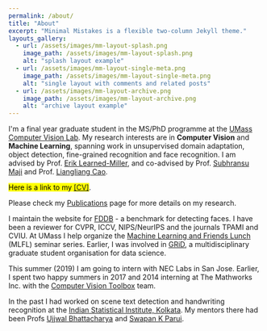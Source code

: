 ```yaml
---
permalink: /about/
title: "About"
excerpt: "Minimal Mistakes is a flexible two-column Jekyll theme."
layouts_gallery:
  - url: /assets/images/mm-layout-splash.png
    image_path: /assets/images/mm-layout-splash.png
    alt: "splash layout example"
  - url: /assets/images/mm-layout-single-meta.png
    image_path: /assets/images/mm-layout-single-meta.png
    alt: "single layout with comments and related posts"
  - url: /assets/images/mm-layout-archive.png
    image_path: /assets/images/mm-layout-archive.png
    alt: "archive layout example"
---
```


I'm a final year graduate student in the MS/PhD programme at the [UMass Computer Vision Lab](http://vis-www.cs.umass.edu/). My research interests are in **Computer Vision** and **Machine Learning**, spanning work in unsupervised domain adaptation, object detection, fine-grained recognition and face recognition. I am advised by Prof. [Erik Learned-Miller](http://people.cs.umass.edu/~elm/), and co-advised by Prof. [Subhransu Maji](http://people.cs.umass.edu/~smaji/) and Prof. [Liangliang Cao](http://llcao.net/).

<mark>Here is a link to my <a href="https://www.dropbox.com/s/z4bqmtl8mhgk7h3/cv_arunirc_2019.pdf?dl=0">[CV]</a></mark>. 

Please check my [Publications](https://arunirc.github.io/publications/) page for more details on my research.

I maintain the website for [FDDB](http://vis-www.cs.umass.edu/fddb/) - a benchmark for detecting faces. I have been a reviewer for CVPR, ICCV, NIPS/NeurIPS and the journals TPAMI and CVIU. At UMass I help organize the [Machine Learning and Friends Lunch](https://people.cs.umass.edu/~mlfriend/pmwiki/pmwiki.php) (MLFL) seminar series. Earlier, I was involved in [GRiD](http://gridclub.io/), a multidisciplinary graduate student organisation for data science.

This summer (2019) I am going to intern with NEC Labs in San Jose. Earlier, I spent two happy summers in 2017 and 2014 interning at The Mathworks Inc. with the [Computer Vision Toolbox](https://www.mathworks.com/products/computer-vision.html) team.

In the past I had worked on scene text detection and handwriting recognition at the [Indian Statistical Institute, Kolkata](http://www.isical.ac.in/). My mentors there had been Profs [Ujjwal Bhattacharya](http://www.isical.ac.in/~ujjwal/) and [Swapan K Parui](http://www.isical.ac.in/~swapan/). 

